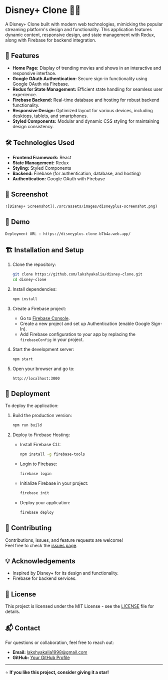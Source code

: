 
# Disney+ Clone 🎥✨  

A Disney+ Clone built with modern web technologies, mimicking the popular streaming platform's design and functionality. This application features dynamic content, responsive design, and state management with Redux, along with Firebase for backend integration.

## 🚀 Features  
- **Home Page:** Display of trending movies and shows in an interactive and responsive interface.  
- **Google OAuth Authentication:** Secure sign-in functionality using Google OAuth via Firebase.  
- **Redux for State Management:** Efficient state handling for seamless user experience.  
- **Firebase Backend:** Real-time database and hosting for robust backend functionality.  
- **Responsive Design:** Optimized layout for various devices, including desktops, tablets, and smartphones.  
- **Styled Components:** Modular and dynamic CSS styling for maintaining design consistency.  

## 🛠️ Technologies Used  
- **Frontend Framework:** React  
- **State Management:** Redux  
- **Styling:** Styled Components  
- **Backend:** Firebase (for authentication, database, and hosting)  
- **Authentication:** Google OAuth with Firebase  

## 📸 Screenshot
    ![Disney+ Screenshot](./src/assets/images/disneyplus-screenshot.png)

## 📸 Demo  
    Deployment URL : https://disneyplus-clone-b7b4a.web.app/  

## 🏗️ Installation and Setup  
1. Clone the repository:  
   ```bash  
   git clone https://github.com/lakshyakalia/disney-clone.git  
   cd disney-clone  
   ```  

2. Install dependencies:  
   ```bash  
   npm install  
   ```  

3. Create a Firebase project:  
   - Go to [Firebase Console](https://console.firebase.google.com/).  
   - Create a new project and set up Authentication (enable Google Sign-In).  
   - Add Firebase configuration to your app by replacing the `firebaseConfig` in your project.  

4. Start the development server:  
   ```bash  
   npm start  
   ```  

5. Open your browser and go to:  
   ```  
   http://localhost:3000  
   ```  

## 📡 Deployment  
To deploy the application:  
1. Build the production version:  
   ```bash  
   npm run build  
   ```  

2. Deploy to Firebase Hosting:  
   - Install Firebase CLI:  
     ```bash  
     npm install -g firebase-tools  
     ```  
   - Login to Firebase:  
     ```bash  
     firebase login  
     ```  
   - Initialize Firebase in your project:  
     ```bash  
     firebase init  
     ```  
   - Deploy your application:  
     ```bash  
     firebase deploy  
     ```  

## 🤝 Contributing  
Contributions, issues, and feature requests are welcome!  
Feel free to check the [issues page](https://github.com/lakshyakalia/disney-clone/issues).  

## 💡 Acknowledgements  
- Inspired by Disney+ for its design and functionality.  
- Firebase for backend services.  

## 📝 License  
This project is licensed under the MIT License - see the [LICENSE](LICENSE) file for details.  

## 📬 Contact  
For questions or collaboration, feel free to reach out:  
- **Email:** lakshyakalia1998@gmail.com  
- **GitHub:** [Your GitHub Profile](https://github.com/lakshyakalia)  

---  
⭐ **If you like this project, consider giving it a star!**  
